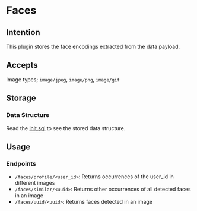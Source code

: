 # Faces

## Intention
This plugin stores the face encodings extracted from the data payload.


## Accepts
Image types; `image/jpeg`, `image/png`, `image/gif`


## Storage
### Data Structure
Read the [init.sql](scripts/init.sql) to see the stored data structure.


## Usage
### Endpoints
* `/faces/profile/<user_id>`: Returns occurrences of the user_id in different images
* `/faces/similar/<uuid>`: Returns other occurrences of all detected faces in an image
* `/faces/uuid/<uuid>`: Returns faces detected in an image
